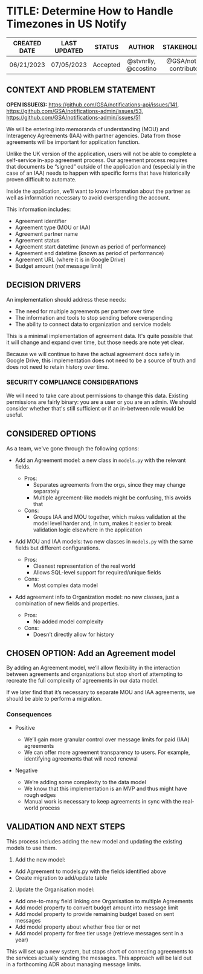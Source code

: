 # TITLE:  Determine How to Handle Timezones in US Notify


| CREATED DATE | LAST UPDATED | STATUS | AUTHOR | STAKEHOLDERS |
| :---: | :---: | :---: | :---: | :---: |
| 06/21/2023 | 07/05/2023 | Accepted | @stvnrlly, @ccostino | @GSA/notify-contributors |


## CONTEXT AND PROBLEM STATEMENT

**OPEN ISSUE(S):** https://github.com/GSA/notifications-api/issues/141, https://github.com/GSA/notifications-admin/issues/53, https://github.com/GSA/notifications-admin/issues/51 

We will be entering into memoranda of understanding (MOU) and Interagency Agreements (IAA) with partner agencies. Data from those agreements will be important for application function.

Unlike the UK version of the application, users will not be able to complete a self-service in-app agreement process. Our agreement process requires that documents be “signed” outside of the application and (especially in the case of an IAA) needs to happen with specific forms that have historically proven difficult to automate.

Inside the application, we’ll want to know information about the partner as well as information necessary to avoid overspending the account.

This information includes:
- Agreement identifier
- Agreement type (MOU or IAA)
- Agreement partner name
- Agreement status
- Agreement start datetime (known as period of performance)
- Agreement end datetime (known as period of performance)
- Agreement URL (where it is in Google Drive)
- Budget amount (*not* message limit)


## DECISION DRIVERS

An implementation should address these needs:

- The need for multiple agreements per partner over time
- The information and tools to stop sending before overspending
- The ability to connect data to organization and service models

This is a minimal implementation of agreement data. It's quite possible that 
it will change and expand over time, but those needs are note yet clear.

Because we will continue to have the actual agreement docs safely in Google 
Drive, this implementation does not need to be a source of truth and does not 
need to retain history over time.


### SECURITY COMPLIANCE CONSIDERATIONS

We will need to take care about permissions to change this data. Existing 
permissions are fairly binary: you are a user or you are an admin. We should 
consider whether that's still sufficient or if an in-between role would be 
useful.


## CONSIDERED OPTIONS

As a team, we've gone through the following options:

- Add an Agreement model: a new class in `models.py` with the relevant fields.
  - Pros:
    - Separates agreements from the orgs, since they may change separately
    - Multiple agreement-like models might be confusing, this avoids that
  - Cons:
    - Groups IAA and MOU together, which makes validation at the model level harder 
      and, in turn, makes it easier to break validation logic elsewhere in the 
      application

- Add MOU and IAA models: two new classes in `models.py` with the same fields 
  but different configurations.
  - Pros:
    - Cleanest representation of the real world
    - Allows SQL-level support for required/unique fields 
  - Cons:
    - Most complex data model

- Add agreement info to Organization model: no new classes, just a combination
  of new fields and properties.
  - Pros:
    - No added model complexity
  - Cons:
    - Doesn’t directly allow for history


## CHOSEN OPTION: Add an Agreement model

By adding an Agreement model, we’ll allow flexibility in the interaction between agreements and organizations but stop short of attempting to recreate the full complexity of agreements in our data model.

If we later find that it’s necessary to separate MOU and IAA agreements, we should be able to perform a migration.


### Consequences

- Positive
  - We’ll gain more granular control over message limits for paid (IAA) agreements
  - We can offer more agreement transparency to users. For example, identifying 
  agreements that will need renewal

- Negative
  - We’re adding some complexity to the data model
  - We know that this implementation is an MVP and thus might have rough edges
  - Manual work is necessary to keep agreements in sync with the real-world process


## VALIDATION AND NEXT STEPS

This process includes adding the new model and updating the existing models to 
use them.

1. Add the new model:
- Add Agreement to models.py with the fields identified above
- Create migration to add/update table

2. Update the Organisation model:
- Add one-to-many field linking one Organisation to multiple Agreements
- Add model property to convert budget amount into message limit
- Add model property to provide remaining budget based on sent messages
- Add model property about whether free tier or not
- Add model property for free tier usage (retrieve messages sent in a year)

This will set up a new system, but stops short of connecting agreements to the 
services actually sending the messages. This approach will be laid out in a 
forthcoming ADR about managing message limits.
